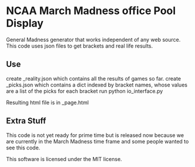# NCAA March Madness office Pool Display

General Madness generator that works independent of any web source.
This code uses json files to get brackets and real life results.

## Use

create <name>_reality.json which contains all the results of games so far.
create <name>_picks.json which contains a dict indexed by bracket names, whose values are a list of the picks for each bracket
run python io_interface.py

Resulting html file is in <name>_page.html

## Extra Stuff

This code is not yet ready for prime time but is released now because
we are currently in the March Madness time frame and some people wanted
to see this code.

This software is licensed under the MIT license.

